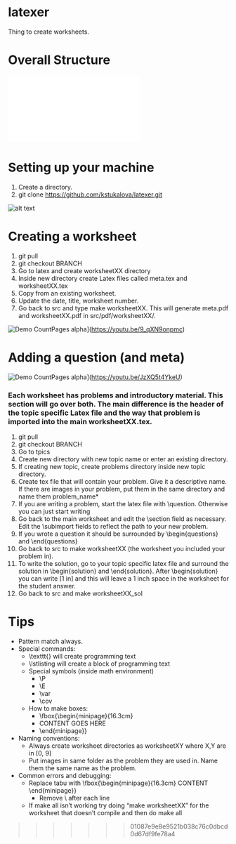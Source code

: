 # latexer
Thing to create worksheets.

# Overall Structure

![Image](scripts/x.pdf?raw=true)

# Setting up your machine
1. Create a directory.
2. git clone https://github.com/kstukalova/latexer.git

![alt text](https://github.com/kstukalova/latexer/blob/master/scripts/setting_up.gif "Logo Title Text 1")

# Creating a worksheet
1. git pull
2. git checkout BRANCH
3. Go to latex and create worksheetXX directory
4. Inside new directory create Latex files called meta.tex and worksheetXX.tex
5. Copy from an existing worksheet.
5. Update the date, title, worksheet number.
6. Go back to src and type make worksheetXX. This will generate meta.pdf and worksheetXX.pdf in src/pdf/worksheetXX/.

![Demo CountPages alpha](https://j.gifs.com/nZXOBp.gif)](https://youtu.be/9_qXN9onpmc)


# Adding a question (and meta)

![Demo CountPages alpha](https://j.gifs.com/mw6yLR.gif)](https://youtu.be/JzXQ5t4YkeU)
### Each worksheet has problems and introductory material. This section will go over both. The main difference is the header of the topic specific Latex file and the way that problem is imported into the main worksheetXX.tex.
1. git pull
2. git checkout BRANCH
3. Go to tpics
4. Create new directory with new topic name or enter an existing directory.
4. If creating new topic, create problems directory inside new topic directory.
4. Create tex file that will contain your problem. Give it a descriptive name. If there are images in your problem, put them in the same directory and name them problem_name\*
4. If you are writing a problem, start the latex file with \question. Otherwise you can just start writing
4. Go back to the main worksheet and edit the \section field as necessary. Edit the \subimport fields to reflect the path to your new problem.
4. If you wrote a question it should be surrounded by \begin{questions} and \end{questions}
4. Go back to src to make worksheetXX (the worksheet you included your problem in).
4. To write the solution, go to your topic specific latex file and surround the solution in \begin{solution} and \end{solution}. After \begin{solution} you can write [1 in] and this will leave a 1 inch space in the worksheet for the student answer.
4. Go back to src and make worksheetXX_sol

# Tips
* Pattern match always.
* Special commands:
  * \texttt{} will create programming text
  * \lstlisting will create a block of programming text
  * Special symbols (inside math environment)
    * \P
    * \E
    * \var
    * \cov
  * How to make boxes:
    * \fbox{\begin{minipage}{16.3cm}
    * CONTENT GOES HERE
    * \end{minipage}}
* Naming conventions:
  * Always create worksheet directories as worksheetXY where X,Y are in [0, 9]
  * Put images in same folder as the problem they are used in. Name them the same name as the problem.
* Common errors and debugging:
  * Replace tabu with \fbox{\begin{minipage}{16.3cm} CONTENT \end{minipage}}
    * Remove \\ after each line
  * If make all isn’t working try doing “make worksheetXX” for the worksheet that doesn’t compile and then do make all
 
>>>>>>> 01087e9e8e9521b038c76c0dbcd0d67df9fe78a4
